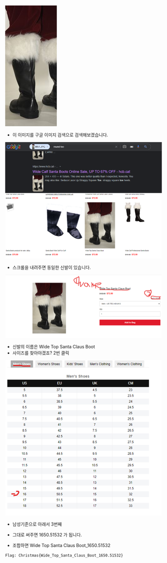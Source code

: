 ![alt Wh1](https://github.com/simnple/Christmas_ctf/blob/main/OSINT/imgs/Wh1.JPG)
* 이 이미지를 구글 이미지 검색으로 검색해보겠습니다.

![alt Wh2](https://github.com/simnple/Christmas_ctf/blob/main/OSINT/imgs/Wh2.png)
![alt Wh3](https://github.com/simnple/Christmas_ctf/blob/main/OSINT/imgs/Wh3.png)
* 스크롤을 내려주면 동일한 신발이 있습니다.

![alt Wh4](https://github.com/simnple/Christmas_ctf/blob/main/OSINT/imgs/Wh4.png)
* 신발의 이름은 Wide Top Santa Claus Boot
* 사이즈를 찾아야겠죠? 2번 클릭

![alt Wh5](https://github.com/simnple/Christmas_ctf/blob/main/OSINT/imgs/Wh5.png)
* 남성기준으로 아래서 3번째
* 그대로 써주면 1650.51532 가 됩니다.

* 조합하면 Wide Top Santa Claus Boot_1650.51532
```
Flag: Christmas{Wide_Top_Santa_Claus_Boot_1650.51532}
```